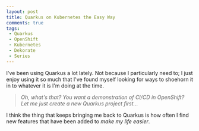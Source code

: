 ```yaml
---
layout: post
title: Quarkus on Kubernetes the Easy Way
comments: true
tags: 
 - Quarkus 
 - OpenShift
 - Kubernetes 
 - Dekorate
 - Series
---
```


I've been using Quarkus a lot lately. Not because I particularly need to; I just enjoy using it so much that I've found myself looking for ways to shoehorn it in to whatever it is I'm doing at the time.

> *Oh, what's that? You want a demonstration of CI/CD in OpenShift? Let me just create a new Quarkus project first...*

I think the thing that keeps bringing me back to Quarkus is how often I find new features that have been added to *make my life easier*.